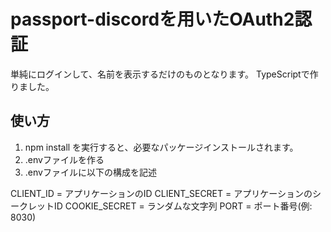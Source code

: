 # passport-discordを用いたOAuth2認証

単純にログインして、名前を表示するだけのものとなります。
TypeScriptで作りました。

## 使い方
1. npm install を実行すると、必要なパッケージインストールされます。
2. .envファイルを作る
3. .envファイルに以下の構成を記述

  CLIENT_ID = アプリケーションのID
  CLIENT_SECRET = アプリケーションのシークレットID
  COOKIE_SECRET = ランダムな文字列
  PORT = ポート番号(例: 8030)
